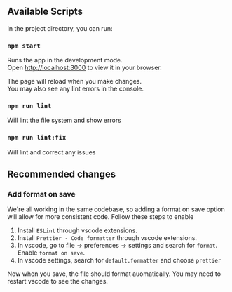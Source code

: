 ## Available Scripts

In the project directory, you can run:

### `npm start`

Runs the app in the development mode.\
Open [http://localhost:3000](http://localhost:3000) to view it in your browser.

The page will reload when you make changes.\
You may also see any lint errors in the console.

### `npm run lint`

Will lint the file system and show errors

### `npm run lint:fix`

Will lint and correct any issues

## Recommended changes

### Add format on save

We're all working in the same codebase, so adding a format on save option will allow for more consistent code. Follow these steps to enable

1. Install `ESLint` through vscode extensions.
2. Install `Prettier - Code formatter` through vscode extensions.
3. In vscode, go to file -> preferences -> settings and search for `format`. Enable `format on save`.
4. In vscode settings, search for `default.formatter` and choose `prettier`

Now when you save, the file should format auomatically. You may need to restart vscode to see the changes.
